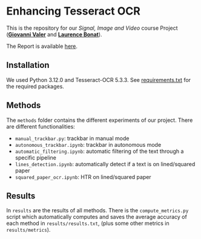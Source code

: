 # Enhancing Tesseract OCR
This is the repository for our _Signal, Image and Video_ course Project ([**Giovanni Valer**](https://github.com/jo-valer) and [**Laurence Bonat**](https://github.com/blauer4)).

The Report is available [here](https://github.com/jo-valer/tesseract-ocr-enhanced/blob/main/SIV_Report_Valer_Bonat.pdf).

## Installation
We used Python 3.12.0 and Tesseract-OCR 5.3.3. See <a href="https://github.com/jo-valer/tesseract-ocr-enhanced/blob/main/requirements.txt">requirements.txt</a> for the required packages.

## Methods
The `methods` folder contains the different experiments of our project.
There are different functionalities:
- `manual_trackbar.py`: trackbar in manual mode
- `autonomous_trackbar.ipynb`: trackbar in autonomous mode
- `automatic_filtering.ipynb`: automatic filtering of the text through a specific pipeline
- `lines_detection.ipynb`: automatically detect if a text is on lined/squared paper
- `squared_paper_ocr.ipynb`: HTR on lined/squared paper

## Results
In `results` are the results of all methods.
There is the `compute_metrics.py` script which automatically computes and saves the average accuracy of each method in `results/results.txt`, (plus some other metrics in `results/metrics`).
